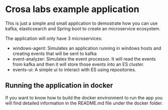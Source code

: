 Crosa labs example application
=================================

This is just a simple and small application to demostrate how you can use kafka, elasticsearch and Spring boot to create
an microservice ecosystem. 

The application will only have 3 microservices:
 - windows-agent: Simulates an application running in windows hosts and creating events that will be sent to kafka
 - event-analyzer: Simulates the event processor. It will read the events from kafka and then it will store those events into an ES cluster.
 - events-ui: A simple ui to interact with ES using repositories.
 

## Running the application in docker

If you want to know how to build the docker environment to run the app you will find detailed information
in the README.md file under the docker folder.
